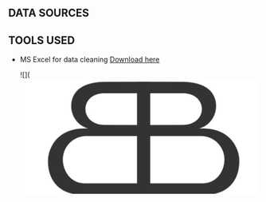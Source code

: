 ## DATA SOURCES
## TOOLS USED
- MS Excel for data cleaning [Download here](https://microsoft.com)

  ![](![Incubator logo.jpeg](https://github.com/Ola-the-analyst/DATA-ANALYSIS--DOCUMENTATION/blob/main/Incubator%20logo.jpeg)
